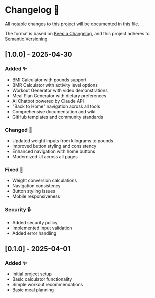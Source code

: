 # Changelog 📝

All notable changes to this project will be documented in this file.

The format is based on [Keep a Changelog](https://keepachangelog.com/en/1.0.0/),
and this project adheres to [Semantic Versioning](https://semver.org/spec/v2.0.0.html).

## [1.0.0] - 2025-04-30

### Added ✨
- BMI Calculator with pounds support
- BMR Calculator with activity level options
- Workout Generator with video demonstrations
- Meal Plan Generator with dietary preferences
- AI Chatbot powered by Claude API
- "Back to Home" navigation across all tools
- Comprehensive documentation and wiki
- GitHub templates and community standards

### Changed 🔄
- Updated weight inputs from kilograms to pounds
- Improved button styling and consistency
- Enhanced navigation with home buttons
- Modernized UI across all pages

### Fixed 🐛
- Weight conversion calculations
- Navigation consistency
- Button styling issues
- Mobile responsiveness

### Security 🔒
- Added security policy
- Implemented input validation
- Added error handling

## [0.1.0] - 2025-04-01

### Added ✨
- Initial project setup
- Basic calculator functionality
- Simple workout recommendations
- Basic meal planning
